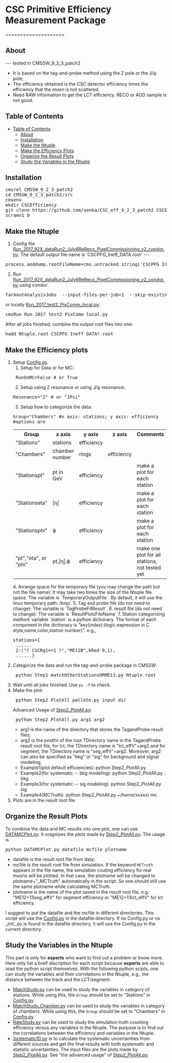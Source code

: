 # CSC Primitive Efficiency Measurement Package
====================

## About
--- tested in CMSSW_9_2_3_patch2
* It is based on the tag-and-probe method using the Z pole or the J/ψ pole;
* The efficiency obtained is the CSC detector efficiency times the efficiency that the muon is not scattered.
* Need RAW information to get the LCT efficiency. RECO or AOD sample is not good.

## Table of Contents
- [Table of Contents](#table-of-contents)
    - [About](#about)
    - [Installation](#installation)
    - [Make the Ntuple](#make-the-ntuple)
    - [Make the Efficiency Plots](#make-the-efficiency-plots)
    - [Organize the Result Plots](#organize-the-result-plots)
    - [Study the Variables in the Ntuple](#study-the-variables-in-the-ntuple)
   
## Installation
<pre>
cmsrel CMSSW_9_2_3_patch2
cd CMSSW_9_2_3_patch2/src
cmsenv
mkdir CSCEfficiency
git clone https://github.com/senka/CSC_eff_9_2_3_patch2 CSCEfficiency
scramv1 b
</pre>

## Make the Ntuple
1. Config file [Run_2017_92X_dataRun2_July6ReReco_PixelCommissioning_v2_condor.py](CSCEfficiency/Run_2017_92X_dataRun2_July6ReReco_PixelCommissioning_v2_condor.py). 
The default output file name is 'CSCPFG_Ineff_DATA.root' ---
<pre>
process.aoddump.rootFileName=cms.untracked.string('CSCPFG_Ineff_DATA.root')
</pre>

2. Run [Run_2017_92X_dataRun2_July6ReReco_PixelCommissioning_v2_condor.py](CSCEfficiency/Run_2017_92X_dataRun2_July6ReReco_PixelCommissioning_v2_condor.py) using condor:
<pre>
farmoutAnalysisJobs  --input-files-per-job=1  --skip-existing-output CSCeff_job $CMSSW_BASE $CMSSW_BASE/src/CSCEfficiency/Run_2017_92X_dataRun2_July6ReReco_PixelCommissioning_v2_condor.py --input-file-list=$CMSSW_BASE/src/CSCEfficiency/input_RAWfiles 'inputFiles=$inputFileNames' 'outputFile=$outputFileName' --assume-input-files-exist --vsize-limit=7000
</pre>

or locally [Run_2017_test2_PixComm_local.py](CSCEfficiency/Run_2017_test2_PixComm_local.py):
<pre>
cmsRun Run_2017_test2_PixComm_local.py
</pre>

After all jobs finished, combine the output root files into one:
<pre>
hadd Ntuple.root CSCPFG_Ineff_DATA*.root
</pre>

## Make the Efficiency plots
1. Setup  [Config.py](CSCEfficiency/NtupleAnzScripts/Config.py).
   1. Setup for Data or for MC:
   <pre>
    RunOnMC=False # or True
   </pre>
   2. Setup using Z resonance or using J/ψ resonance:
   <pre>
   Resonance="Z" # or "JPsi"
   </pre>
   3. Setup how to categorize the data:
   <pre>
   Group="Chambers" #x axis: stations; y axis: efficiency
   #options are
   </pre>
   <table style="width:100%"  align="center">
    <tr>
      <th> Group </th><th> x axis </th><th>y axis</th><th>z axis</th><th> Comments</th>
    </tr>
    <tr>
      <td>"Stations"</td><td>stations</td><td>efficiency</td><td></td>
    </tr>
    <tr>
      <td>"Chambers"</td><td>chamber number</td><td>rings</td><td>efficiency</td>
    </tr>
    <tr>
      <td>"Stationspt"</td><td>pt in GeV</td><td>efficiency</td><td></td><td>make a plot for each station</td>
    </tr>
    <tr>
      <td>"Stationseta"</td><td>|η|</td><td>efficiency</td><td></td><td>make a plot for each station</td>
    </tr>
    <tr>
      <td>"Stationsphi"</td><td>ϕ</td><td>efficiency</td><td></td><td>make a plot for each station</td>
    </tr>
    <tr>
      <td>"pt","eta", or "phi"</td><td>pt,|η|,ϕ</td><td>efficiency</td><td></td><td>make one plot for all stations, not tested yet</td>
    </tr>
   </table> 
   4. Arrange space for the temporary file (you may change the path but not the file name): 
      It may take two times the size of the Ntuple file space. The variable is `TemporaryOutputFile`. By default, it will use the linux         temporary path: /tmp/.
   5. Tag and probe file (do not need to change): The variable is `TagProbeFitResult`.
   6. result file (do not need to change): The variable is `ResultPlotsFileName`
   7. Station categorizing method: variable `station` is a python dictionary. The format of each component in the dictionary is "key(index):(logic expression in C style,name,color,station number)". e.g.,
   <pre>
   stations={
    ......
    2:("( CSCRg1==1 )","ME11B",kRed-9,1),
    ......}
   </pre>
2. Categorize the data and run the tag-and-probe package in CMSSW:
   <pre> python Step1_matchOtherStationsORME13.py Ntuple.root </pre>
3. Wait until all jobs finished. Use `ps -f` to check.
4. Make the plot:
   <pre> python Step2_PlotAll_pallete.py input_dir </pre>
   Advanced Usage of [Step2_PlotAll.py](NtupleAnzScripts/Step2_PlotAll.py):
   <pre> python Step2_PlotAll.py arg1 arg2 </pre>
   * arg1 is the name of the directory that stores the TagandProbe result files;
   * arg2 is the postfix of the root TDirectory name in the TagandProbe result root file, for lct, the TDirectory name is "lct_effV"+arg2 and for segment, the TDirectory name is "seg_effV"+arg2. Moreover, arg2 can also be specified as "bkg" or "sig" for background and signal modeling;
   * Example1(plot default efficiencies): python Step2_PlotAll.py
   * Example2(for systematic -- bkg modeling): python Step2_PlotAll.py . bkg
   * Example3(for systematic -- sig modeling): python Step2_PlotAll.py . sig
   * Example4(MCTruth): python Step2_PlotAll.py ~/home/xxxxx/ mc
5. Plots are in the result root file

## Organize the Result Plots
To combine the data and MC results into one plot, one can use [DATAMCPlot.py](NtupleAnzScripts/DATAMCPlot.py). It oragnizes the plots made by [Step2_PlotAll.py](NtupleAnzScripts/Step2_PlotAll.py). The usage is
<pre>
python DATAMCPlot.py datafile mcfile plotname
</pre>
* datafile is the result root file from data;
* mcfile is the result root file from simulation. If the keyword `MCTruth` appears in the file name, the simulation couting efficiency for real muons will be plotted. In that case, the plotname will be changed to plotname+"_MCTruth" automatically in the script. So one should still use the same plotname while calculating MCTruth.
* plotname is the name of the plot saved in the result root file, e.g. "ME12+13seg_effV" for segment efficiency or "ME12+13lct_effV" for lct efficiency.

I suggest to put the datafile and the mcfile in different directories. This script will use the  [Config.py](NtupleAnzScripts/Config.py) in the datafile directory. If no Config.py or no \__init\__.py is found in the datafile directory, it will use the Config.py in the current directory.

## Study the Variables in the Ntuple
This part is only for **experts** who want to find out a problem or know more. Here only list a breif discription for each script because **experts** are able to read the python script themselves. With the following python scipts, one can study the variables and their correlations in the Ntuple, e.g., the distance between the track and the LCT/segment.
* [MatchStudy.py](NtupleAnzScripts/ExpertsOnly/MatchStudy.py) can be used to study the variables in category of stations. While using this, the `Group` should be set to "Stations" in [Config.py](NtupleAnzScripts/Config.py).
* [MatchStudy_Chamber.py](NtupleAnzScripts/ExpertsOnly/MatchStudy_Chamber.py) can be used to study the variables in category of chambers. While using this, the `Group` should be set to "Chambers" in [Config.py](NtupleAnzScripts/Config.py).
* [RateStudy.py](NtupleAnzScripts/ExpertsOnly/RateStudy.py) can be used to study the simulation truth counting efficiency versus any variables in the Ntuple. The purpose is to find out the correlations between the efficiency and variables in the Ntuple.
* [Systematic1D.py](NtupleAnzScripts/ExpertsOnly/Systematic1D.py) is to calculate the systematic uncertainties from different sources and get the final results with both systematic and statistic uncertainties. The input files are the plots made by [Step2_PlotAll.py](NtupleAnzScripts/Step2_PlotAll.py). See "the advanced usage" of [Step2_PlotAll.py](NtupleAnzScripts/Step2_PlotAll.py):


